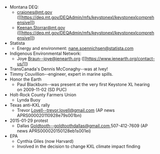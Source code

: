 * Montana DEQ: 
    * crajones@mt.gov ([[https://deq.mt.gov/DEQAdmin/mfs/keystonexl/keystonexlcomprehensive]])
    * Keenan.Storrar@mt.gov ([[https://deq.mt.gov/DEQAdmin/mfs/keystonexl/keystonexlcomprehensive]])
* Statista
    * Energy and environment: nane.soennichsen@statista.com
* Indigenous Environmental Network:
    * Joye Braun--joye@ienearth.org ([[https://www.ienearth.org/contact-us/]])
* TransCanada's Dennis McConaghy--was at Ivey!
* Timmy Couvillion--engineer, expert in marine spills.
* Honor the Earth
    * Paul Blackburn--was present at the very first Keystone XL hearing on 2009-11-02 (SD PUC)
* Holt-Rock County Farmers Union
    * Lynda Buoy
* Texas anti-KXL rally
    * Trevor Lovell--trevor.lovell@gmail.com (AP news APRS000020110928e79s001bn)
* 2015-01-29 protest
    * Dallas Goldtooth--goldtoothdallas@gmail.com,507-412-7609 (AP news APRS000020150128eb1s001ei)
* EPA
    * Cynthia Giles (now Harvard)
    * Involved in the decision to change KXL climate impact finding